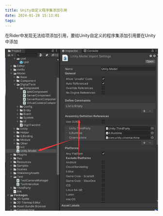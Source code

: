 ```yaml
---
title: Unity自定义程序集添加引用
date: 2024-01-28 15:13:01
tags: 
---
```


在Rider中发现无法给项添加引用，要给Unity自定义的程序集添加引用要在Unity中添加

<img src="Unity自定义程序集添加引用/image-20240128151722596.png" alt="image-20240128151722596" style="zoom:80%;" />
